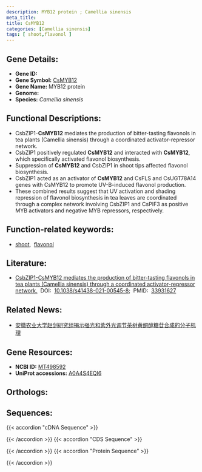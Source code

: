 ```yaml
---
description: MYB12 protein ; Camellia sinensis
meta_title:
title: CsMYB12
categories: [Camellia sinensis]
tags: [ shoot,flavonol ]
---
```


## Gene Details:
- **Gene ID:** []()
- **Gene Symbol:** <u>CsMYB12</u>
- **Gene Name:** MYB12 protein
- **Genome:** []()
- **Species:** *Camellia sinensis*

## Functional Descriptions:
   - CsbZIP1-**CsMYB12** mediates the production of bitter-tasting flavonols in tea plants (Camellia sinensis) through a coordinated activator-repressor network.
   - CsbZIP1 positively regulated **CsMYB12** and interacted with **CsMYB12**, which specifically activated flavonol biosynthesis.
   - Suppression of **CsMYB12** and CsbZIP1 in shoot tips affected flavonol biosynthesis.
   - CsbZIP1 acted as an activator of **CsMYB12** and CsFLS and CsUGT78A14 genes with CsMYB12 to promote UV-B-induced flavonol production.
   - These combined results suggest that UV activation and shading repression of flavonol biosynthesis in tea leaves are coordinated through a complex network involving CsbZIP1 and CsPIF3 as positive MYB activators and negative MYB repressors, respectively.

## Function-related keywords:
   - [shoot](/tags/shoot/),&nbsp;&nbsp;[flavonol](/tags/flavonol/)

## Literature:
   - [CsbZIP1-CsMYB12 mediates the production of bitter-tasting flavonols in tea plants (Camellia sinensis) through a coordinated activator-repressor network.](https://doi.org/10.1038/s41438-021-00545-8)&nbsp;&nbsp;DOI:&nbsp;&nbsp;[10.1038/s41438-021-00545-8](https://doi.org/10.1038/s41438-021-00545-8);&nbsp;&nbsp;PMID:&nbsp;&nbsp;[33931627](https://pubmed.ncbi.nlm.nih.gov/33931627/)

## Related News:
   - [安徽农业大学赵剑研究组揭示强光和紫外光调节茶树黄酮醇糖苷合成的分子机理](https://mp.weixin.qq.com/s?__biz=MzU3ODY3MDM0NA==&mid=2247505732&idx=1&sn=fcbf324d7bcdba58939358c01c82c6cd&chksm=fd734d23ca04c4353730a7c72df69d3b3e8c8f4f30b107b791351e5909819dd1276182a9935b&scene=27#wechat_redirect)

## Gene Resources:
- **NCBI ID:**  [MT498592](https://www.ncbi.nlm.nih.gov/gene/?term=MT498592)
- **UniProt accessions:**  [A0A4S4EQI6](https://www.uniprot.org/uniprotkb/A0A4S4EQI6/entry)

## Orthologs:

## Sequences:
{{< accordion "cDNA Sequence" >}}

{{< /accordion >}}
{{< accordion "CDS Sequence" >}}

{{< /accordion >}}
{{< accordion "Protein Sequence" >}}

{{< /accordion >}}
